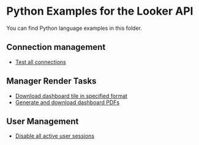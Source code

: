# Python Examples for the Looker API

You can find Python language examples in this folder.


## Connection management
- [Test all connections](test_connections.py)

## Manager Render Tasks
- [Download dashboard tile in specified format](download_tile.py)
- [Generate and download dashboard PDFs](download_dashboard_pdf.py)

## User Management
- [Disable all active user sessions](logout_all_users.py)
